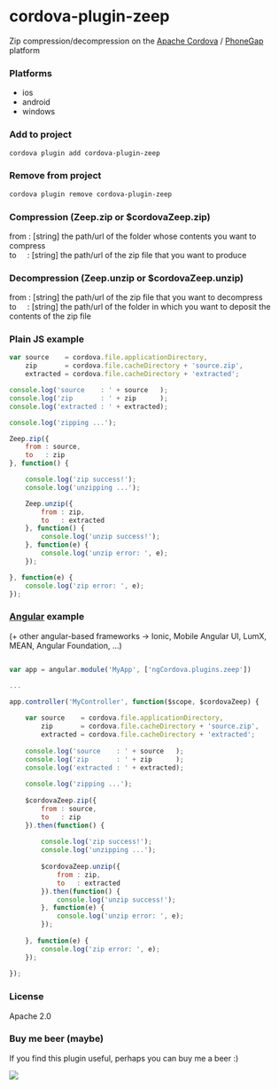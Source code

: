 # cordova-plugin-zeep
Zip compression/decompression on the [Apache Cordova](https://cordova.apache.org) / [PhoneGap](http://phonegap.com) platform

### Platforms
- ios
- android
- windows

### Add to project
```sh
cordova plugin add cordova-plugin-zeep
```

### Remove from project
```sh
cordova plugin remove cordova-plugin-zeep
```

### Compression (Zeep.zip or $cordovaZeep.zip)
from : [string] the path/url of the folder whose contents you want to compress<br/>
to&nbsp;&nbsp;&nbsp;&nbsp; : [string] the path/url of the zip file that you want to produce

### Decompression (Zeep.unzip or $cordovaZeep.unzip)
from : [string] the path/url of the zip file that you want to decompress<br/>
to&nbsp;&nbsp;&nbsp;&nbsp; : [string] the path/url of the folder in which you want to deposit the contents of the zip file

### Plain JS example
```js
var source    = cordova.file.applicationDirectory,
    zip       = cordova.file.cacheDirectory + 'source.zip',
    extracted = cordova.file.cacheDirectory + 'extracted';

console.log('source    : ' + source   );
console.log('zip       : ' + zip      );
console.log('extracted : ' + extracted);

console.log('zipping ...');

Zeep.zip({
    from : source,
    to   : zip
}, function() {

    console.log('zip success!');
    console.log('unzipping ...');

    Zeep.unzip({
        from : zip,
        to   : extracted
    }, function() {
        console.log('unzip success!');
    }, function(e) {
        console.log('unzip error: ', e);
    });

}, function(e) {
    console.log('zip error: ', e);
});
```

### [Angular](https://angularjs.org) example
(+ other angular-based frameworks -> Ionic, Mobile Angular UI, LumX, MEAN, Angular Foundation, ...)
```js

var app = angular.module('MyApp', ['ngCordova.plugins.zeep'])

...

app.controller('MyController', function($scope, $cordovaZeep) {
    
    var source    = cordova.file.applicationDirectory,
        zip       = cordova.file.cacheDirectory + 'source.zip',
        extracted = cordova.file.cacheDirectory + 'extracted';
    
    console.log('source    : ' + source   );
    console.log('zip       : ' + zip      );
    console.log('extracted : ' + extracted);
    
    console.log('zipping ...');
    
    $cordovaZeep.zip({
        from : source,
        to   : zip
    }).then(function() {
        
        console.log('zip success!');
        console.log('unzipping ...');
        
        $cordovaZeep.unzip({
            from : zip,
            to   : extracted
        }).then(function() {
            console.log('unzip success!');
        }, function(e) {
            console.log('unzip error: ', e);
        });
        
    }, function(e) {
        console.log('zip error: ', e);
    });
    
});
```

### License
Apache 2.0

### Buy me beer (maybe)
If you find this plugin useful, perhaps you can buy me a beer :)

[<img src="https://www.paypalobjects.com/webstatic/mktg/Logo/pp-logo-100px.png">](https://paypal.me/FortuneNgwenya)
